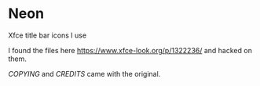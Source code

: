 # Neon
Xfce title bar icons I use

I found the files here https://www.xfce-look.org/p/1322236/ and hacked on them.

_COPYING_ and _CREDITS_ came with the original.
